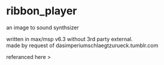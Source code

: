 # ribbon_player
an image to sound synthsizer  
  
written in max/msp v6.3 without 3rd party external.  
made by request of dasimperiumschlaegtzurueck.tumblr.com  
   
referanced here > 
